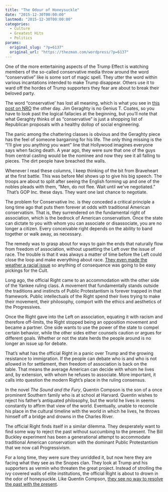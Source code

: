 ```yaml
---
title: "The Odour of Honeysuckle"
date: "2015-12-30T00:00:00"
lastmod: "2015-12-30T00:00:00"
categories:
  - Culture
  - Greatest Hits
  - Politics
params:
  original_slug: "?p=6137"
  original_url: "https://thezman.com/wordpress/?p=6137"
---
```


One of the more entertaining aspects of the Trump Effect is watching
members of the so-called conservative media throw around the word
“conservative” like is some sort of magic spell. They utter the word
within various incantations intended to make Trump disappear. Others use
it to ward off the hordes of Trump supporters they fear are about to
break their beloved party.

The word “conservative’ has lost all meaning, which is what you see in
[this post on
NRO](http://www.global.nationalreview.com/article/429088/marco-rubio-conservative-record)
the other day. Jim Geraghty is no Genius T. Coates, so you have to look
past the logical fallacies at the beginning, but you’ll note that what
Geraghty thinks of as “conservative” is just a shopping list of
Republican proposals with a healthy dollop of social engineering.

The panic among the chattering classes is obvious and the Geraghty piece
has the feel of someone bargaining for his life. The only thing missing
is the “I’ll give you anything you want” line that Hollywood imagines
everyone says when facing death. A year ago, they were sure that one of
the guys from central casting would be the nominee and now they see it
all falling to pieces. The dirt people have breached the walls.

Whenever I read these columns, I keep thinking of the bit from
Braveheart at the first battle. This was before Mel shows up to give his
big speech. The troops are about to split after seeing the English
forming up and one of the nobles pleads with them, “Men, do not flee.
Wait until we’ve negotiated.”  That’s GOP Inc. these days. They want one
last chance to negotiate.

The problem for Conservative Inc. is they conceded a critical principle
a long time ago that puts them forever at odds with traditional American
conservatism. That is, they surrendered on the fundamental right of
association, which is the bedrock of American conservatism. Once the
state can dictate to you with whom you can associate or disassociate,
you are no longer a citizen. Every conceivable right depends on the
ability to band together or walk away, as necessary.

The remedy was to grasp about for ways to gain the ends that naturally
flow from freedom of association, without upsetting the Left over the
issue of race. The trouble is that it was always a matter of time before
the Left could close the loop and make everything about race. [They even
made the weather a racial
issue](http://www.breitbart.com/big-government/2015/08/03/obama-climate-change-hurts-minorities-the-worst/)
so anything of consequence was going to be easy pickings for the Cult.

Long ago, the official Right came to an accommodation with the other
side of the Yankee ruling class. A movement that fundamentally stands
outside the traditions and instincts of Public Protestantism is forever
trapped in that framework. Public intellectuals of the Right spend their
lives trying to make their movement, their philosophy, comport with the
ethics and aesthetics of the Progressives.

Once the Right gave into the Left on association, equating it with
racism and therefore off-limits, the Right stopped being an opposition
movement and became a partner. One side wants to use the power of the
state to compel certain behavior, while the other sides either counsels
caution or argues for different goals. Whether or not the state herds
the people around is no longer an issue up for debate.

That’s what has the official Right in a panic over Trump and the growing
resistance to immigration. If the people can debate who is and who is
not allowed in for settlement, then freedom of association is back on
the table. That means the average American can decide with whom he lives
and, by extension, with whom he refuses to associate. More important, it
calls into question the modern Right’s place in the ruling consensus.

In the novel *The Sound and the Fury*, Quentin Compson is the son of a
once prominent Southern family who is at school at Harvard. Quentin
wishes to reject his father’s antiquated philosophy, but the world he
lives in seems constantly to affirm that view of the world. Eventually,
unable to reconcile his place in the cultural timeline with the world in
which he lives, he throws himself off a bridge and drowns in the
Charles River.

The official Right finds itself in a similar dilemma. They desperately
want to find some way to reject the past without succumbing to the
present. The Bill Buckley experiment has been a generational attempt to
accommodate traditional American conservatism with the dominant Public
Protestantism that we now call Progressivism.

For a long time, they were sure they unriddled it, but now here they are
facing what they see as the Snopes clan. They look at Trump and his
supporters as vermin who threaten the great project. Instead of
strolling the ivy covered walls of elite institutions, the official
Right is about to drown in the odor of honeysuckle. Like Quentin
Compson, [they see no way to resolve the past with the
present](http://www.breitbart.com/big-government/2015/09/15/defcon-1-bill-kristol-threatens-third-party-support-if-trump-wins-nom/).
